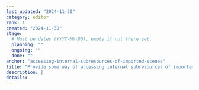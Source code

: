 ```yaml
---
last_updated: "2024-11-30"
category: editor
rank: 1
created: "2024-11-30"
stage:
  # Must be dates (YYYY-MM-DD), empty if not there yet.
  planning: ""
  ongoing: ""
  done: ""
anchor: "accessing-internal-subresources-of-imported-scenes"
title: "Provide some way of accessing internal subresources of imported scenes"
description: |
details:
---
```

